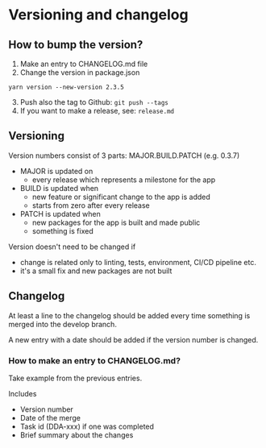 # Versioning and changelog

## How to bump the version?

1. Make an entry to CHANGELOG.md file
2. Change the version in package.json
```
yarn version --new-version 2.3.5
```
3. Push also the tag to Github: `git push --tags`
4. If you want to make a release, see: `release.md`

## Versioning

Version numbers consist of 3 parts: MAJOR.BUILD.PATCH (e.g. 0.3.7)

* MAJOR is updated on
  * every release which represents a milestone for the app
* BUILD is updated when
  * new feature or significant change to the app is added
  * starts from zero after every release
* PATCH is updated when
  * new packages for the app is built and made public
  * something is fixed

Version doesn't need to be changed if
* change is related only to linting, tests, environment, CI/CD pipeline etc.
* it's a small fix and new packages are not built

## Changelog

At least a line to the changelog should be added every time something is merged into the develop branch.

A new entry with a date should be added if the version number is changed.


### How to make an entry to CHANGELOG.md?

Take example from the previous entries.

Includes
  * Version number
  * Date of the merge
  * Task id (DDA-xxx) if one was completed
  * Brief summary about the changes

